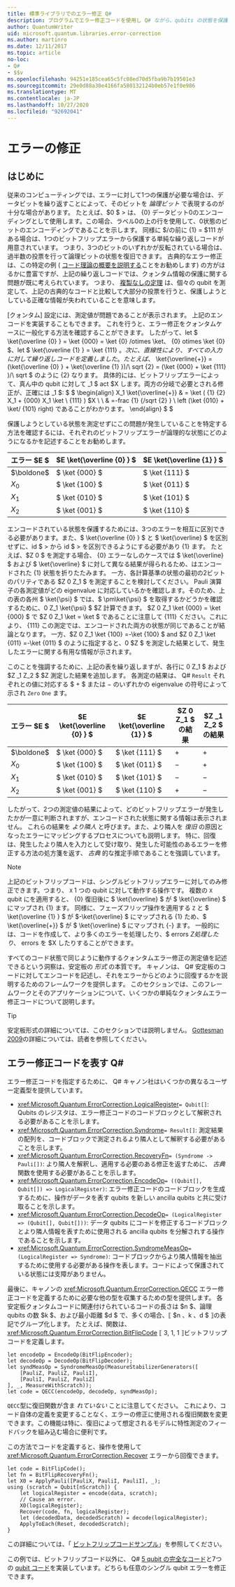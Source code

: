 ```yaml
---
title: 標準ライブラリでのエラー修正 Q#
description: プログラムでエラー修正コードを使用し Q# ながら、qubits の状態を保護する方法について説明します。
author: QuantumWriter
uid: microsoft.quantum.libraries.error-correction
ms.author: martinro
ms.date: 12/11/2017
ms.topic: article
no-loc:
- Q#
- $$v
ms.openlocfilehash: 94251e185cea65c5fc08ed70d5fba9b7b19501e3
ms.sourcegitcommit: 29e0d88a30e4166fa580132124b0eb57e1f0e986
ms.translationtype: MT
ms.contentlocale: ja-JP
ms.lasthandoff: 10/27/2020
ms.locfileid: "92692041"
---
```

# <a name="error-correction"></a>エラーの修正 #

## <a name="introduction"></a>はじめに ##

従来のコンピューティングでは、エラーに対して1つの保護が必要な場合は、データビットを繰り返すことによって、そのビットを *論理ビット* で表現するのが十分な場合があります。
たとえば、$0 $ > は、 {0} データビット0のエンコーディングとして使用します。この場合、ラベル0の上の行を使用して、0状態のビットのエンコーディングであることを示します。
同様に $/の前に {1} = $111 がある場合は、1つのビットフリップエラーから保護する単純な繰り返しコードが用意されています。
つまり、3つのビットのいずれかが反転されている場合は、過半数の投票を行って論理ビットの状態を復旧できます。
古典的なエラー修正は、この特定の例 ( [コード理論の概要を説明する](https://www.springer.com/us/book/9783540641339)ことをお勧めします) の方がはるかに豊富ですが、上記の繰り返しコードでは、クォンタム情報の保護に関する問題が既に考えられています。
つまり、 [複製なしの定理](xref:microsoft.quantum.concepts.pauli#the-no-cloning-theorem) は、個々の qubit を測定して、上記の古典的なコードと比較して大部分の投票を行うと、保護しようとしている正確な情報が失われていることを意味します。

[クォンタム] 設定には、測定値が問題であることが表示されます。 上記のエンコードを実装することもできます。
これを行うと、エラー修正をクォンタムケースに一般化する方法を確認することができます。
したがって、let $ \ket{\overline {0} } = \ket {000} = \ket {0} /otimes \ket、 {0} otimes \ket {0} $、let $ \ket{\overline {1} } = \ket {111} $。
次に、直線性により、すべての入力に対して繰り返しコードを定義しました。たとえば、$ \ket{\overline{+}} = (\ket{\overline {0} } + \ket{\overline {1} })/\ sqrt {2} = (\ket {000} + \ket {111} )/\ sqrt $ のように {2} なります。
具体的には、ビットフリップエラーによって、真ん中の qubit に対して _1 $ act $X します。両方の分岐で必要とされる修正が、正確には _1 $: $ $ \begin{align} X_1 \ket{\overline{+}} & = \ket ( {1} {2} X_1 + {000} X_1 \ket \ {111} ) $X \\ \\ & =-frac {1} {/sqrt {2} } \ left (\ket {010} + \ket/ {101} right) であることがわかります。
\end{align} $ $

保護しようとしている状態を測定せずにこの問題が発生していることを特定する方法を確認するには、それぞれのビットフリップエラーが論理的な状態にどのようになるかを記述することをお勧めします。

| エラー $E $ | $E \ket{\overline {0} } $ | $E \ket{\overline {1} } $ |
| --- | --- | --- |
| $\boldone$ | $ \ket {000} $ | $ \ket {111} $ |
| $X_0$ | $ \ket {100} $ | $ \ket {011} $ |
| $X_1$ | $ \ket {010} $ | $ \ket {101} $ |
| $X_2$ | $ \ket {001} $ | $ \ket {110} $ |

エンコードされている状態を保護するためには、3つのエラーを相互に区別できる必要があります。また、$ \ket{\overline {0} } $ と $ \ket{\overline} $ を区別せずに、id $ > から id $ > を区別できるようにする必要があり {1} ます。
たとえば、$Z 0 $ を測定する場合、 {0} エラーなしのケースでは $ \ket{\overline} $ および $ \ket{\overline} $ に対して異なる結果が得られるため、はエンコードされた {1} 状態を折りたたみます。
一方、各計算基準の状態の最初の2ビットのパリティである $Z 0 Z_1 $ を測定することを検討してください。
Pauli 演算子の各測定値がどの eigenvalue に対応しているかを確認します。そのため、上の表の各州 $ \ket{\psi} $ では、$ \pm\ket{\psi} $ を取得するかどうかを確認するために、0 Z_1 \ket{\psi} $ $Z 計算できます。
$Z 0 Z_1 \ket {000} = \ket {000} $ で $Z 0 Z_1 \ket = \ket $ であることに注意して {111} ください。これにより、 {111} この測定では、エンコードされた両方の状態が同じであることが結論となります。
一方、$Z 0 Z_1 \ket {100} =-\ket {100} $ and $Z 0 Z_1 \ket {011} =-\ket {011} $ のように指定すると、0 $Z $ を測定した結果として、発生したエラーに関する有用な情報が示されます。

このことを強調するために、上記の表を繰り返しますが、各行に 0 Z_1 $ および $Z _1 Z_2 $ $Z 測定した結果を追加します。
各測定の結果は、 Q# `Result` それぞれとの値に対応する $ + $ または $-$ のいずれかの eigenvalue の符号によって示され `Zero` `One` ます。

| エラー $E $ | $E \ket{\overline {0} } $ | $E \ket{\overline {1} } $ | $Z 0 Z_1 $ の結果 | $Z _1 Z_2 $ の結果 |
| --- | --- | --- | --- | --- |
| $\boldone$ | $ \ket {000} $ | $ \ket {111} $ | $+$ | $+$ |
| $X_0$ | $ \ket {100} $ | $ \ket {011} $ | $-$ | $+$ |
| $X_1$ | $ \ket {010} $ | $ \ket {101} $ | $-$ | $-$ |
| $X_2$ | $ \ket {001} $ | $ \ket {110} $ | $+$ | $-$ |

したがって、2つの測定値の結果によって、どのビットフリップエラーが発生したかが一意に判断されますが、エンコードされた状態に関する情報は表示されません。
これらの結果を *より隣人* と呼びます。また、より隣人を *復旧* の原因となったエラーにマッピングするプロセスについても説明します。
特に、回復は、発生したより隣人を入力として受け取り、発生した可能性のあるエラーを修正する方法の処方箋を返す、 *古典* 的な推定手順であることを強調しています。

> [!NOTE]
> 上記のビットフリップコードは、シングルビットフリップエラーに対してのみ修正できます。つまり、 `X` 1 つの qubit に対して動作する操作です。
> 複数の `X` qubit にを適用すると、 {0} 復旧後に $ \ket{\overline} $ が $ \ket{\overline} $ にマップされ {1} ます。
> 同様に、フェーズフリップ操作を適用する `Z` と $ \ket{\overline {1} } $ が $-\ket{\overline} $ にマップされる {1} ため、$ \ket{\overline{+}} $ が $ \ket{\overline} $ にマップされ {-} ます。
> 一般的には、コードを作成して、より多くのエラーを処理したり、$ errors $Z 処理したり、$ errors を $X したりすることができます。

すべてのコード状態で同じように動作するクォンタムエラー修正の測定値を記述できるという洞察は、安定板の *形式* の本質です。
キャノンは、 Q# 安定板のコードに対してエンコードを記述し、それをエラーからどのように回復するかを説明するためのフレームワークを提供します。
このセクションでは、このフレームワークとそのアプリケーションについて、いくつかの単純なクォンタムエラー修正コードについて説明します。

> [!TIP]
> 安定板形式の詳細については、このセクションでは説明しません。
> [Gottesman 2009](https://arxiv.org/abs/0904.2557)の詳細については、読者を参照してください。

## <a name="representing-error-correcting-codes-in-no-locq"></a>エラー修正コードを表す Q# ##

エラー修正コードを指定するために、 Q# キャノン社はいくつかの異なるユーザー定義型を提供しています。

- <xref:Microsoft.Quantum.ErrorCorrection.LogicalRegister>`= Qubit[]`: Qubits のレジスタは、エラー修正コードのコードブロックとして解釈される必要があることを示します。
- <xref:Microsoft.Quantum.ErrorCorrection.Syndrome>`= Result[]`: 測定結果の配列を、コードブロックで測定されるより隣人として解釈する必要があることを示します。
- <xref:Microsoft.Quantum.ErrorCorrection.RecoveryFn>`= (Syndrome -> Pauli[])`: より隣人を解釈し、適用する必要のある修正を返すために、 *古典* 関数を使用する必要があることを示します。
- <xref:Microsoft.Quantum.ErrorCorrection.EncodeOp>`= ((Qubit[], Qubit[]) => LogicalRegister)`: エラー修正コードのコードブロックを生成するために、操作がデータを表す qubits を新しい ancilla qubits と共に受け取ることを示します。
- <xref:Microsoft.Quantum.ErrorCorrection.DecodeOp>`= (LogicalRegister => (Qubit[], Qubit[]))`: データ qubits にコードを修正するコードブロックとより隣人情報を表すために使用される ancilla qubits を分解されする操作であることを示します。
- <xref:Microsoft.Quantum.ErrorCorrection.SyndromeMeasOp>`= (LogicalRegister => Syndrome)`: コードブロックからより隣人情報を抽出するために使用する必要がある操作を表します。コードによって保護されている状態には支障がありません。

最後に、キャノンの <xref:Microsoft.Quantum.ErrorCorrection.QECC> エラー修正コードを定義するために必要な他の型を収集するための型を提供します。 各安定板クォンタムコードに関連付けられているコードの長さは $n $、論理 qubits の数 $k $、および最小距離 $d $ で、多くの場合、⟦ $n $、$k $、$d $ ⟧の表記でグループ化します。 たとえば、関数は、 <xref:Microsoft.Quantum.ErrorCorrection.BitFlipCode> ⟦ 3, 1, 1 ⟧ビットフリップコードを定義します。

```qsharp
let encodeOp = EncodeOp(BitFlipEncoder);
let decodeOp = DecodeOp(BitFlipDecoder);
let syndMeasOp = SyndromeMeasOp(MeasureStabilizerGenerators([
    [PauliZ, PauliZ, PauliI],
    [PauliI, PauliZ, PauliZ]
], _, MeasureWithScratch));
let code = QECC(encodeOp, decodeOp, syndMeasOp);
```

`QECC`型に復旧関数が含ま *れていない* ことに注意してください。
これにより、コード自体の定義を変更することなく、エラーの修正に使用される復旧関数を変更できます。この機能は特に、復旧によって想定されるモデルに特性測定のフィードバックを組み込む場合に便利です。

この方法でコードを定義すると、操作を使用して <xref:Microsoft.Quantum.ErrorCorrection.Recover> エラーから回復できます。

```qsharp
let code = BitFlipCode();
let fn = BitFlipRecoveryFn();
let X0 = ApplyPauli([PauliX, PauliI, PauliI], _);
using (scratch = Qubit[nScratch]) {
    let logicalRegister = encode(data, scratch);
    // Cause an error.
    X0(logicalRegister);
    Recover(code, fn, logicalRegister);
    let (decodedData, decodedScratch) = decode(logicalRegister);
    ApplyToEach(Reset, decodedScratch);
}
```

この詳細については、「 [ビットフリップコードサンプル](https://github.com/microsoft/Quantum/tree/main/samples/error-correction/bit-flip-code)」を参照してください。

この例では、ビットフリップコード以外に、 Q# [5 qubit の完全なコード](https://arxiv.org/abs/quant-ph/9602019)と7つの [qubit コード](https://arxiv.org/abs/quant-ph/9705052)を実装しています。どちらも任意のシングル qubit エラーを修正できます。
